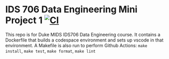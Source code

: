 # IDS 706 Data Engineering Mini Project 1 [![CI](https://github.com/gli81/de23fa/actions/workflows/ci.yml/badge.svg)](https://github.com/gli81/de23fa/actions/workflows/ci.yml)

This repo is for Duke MIDS IDS706 Data Engineering course. It contains a Dockerfile that builds a codespace environment and sets up vscode in that environment. A Makefile is also run to perform Github Actions: `make install`, `make test`, `make format`, `make lint`

